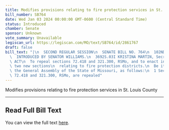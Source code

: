 ```yaml
---
title: Modifies provisions relating to fire protection services in St. Louis County
bill_number: SB764
date: Wed Jan 03 2024 00:00:00 GMT-0600 (Central Standard Time)
status: Introduced
chamber: Senate
sponsor: Unknown
vote_summary: Unavailable
legiscan_url: https://legiscan.com/MO/text/SB764/id/2861767
draft: false
bill_text: "|\n  SECOND REGULAR SESSION\n  SENATE BILL NO. 764\n  102ND GENERA L ASSEMBLY\n\
  \  INTRODUCED BY SENATOR WILLIAMS.\n  3692S.03I KRISTINA MARTIN, Secretary\n  AN\
  \ ACT\n  To repeal sections 72.418 and 321.300, RSMo, and to enact in lieu thereof\
  \ two new sections\n  relating to fire protection districts.\n  Be it enacted by\
  \ the General Assembly of the State of Missouri, as follows:\n  1 Section A. Sections\
  \ 72.418 and 321.300, RSMo, are repealed"
---
```

Modifies provisions relating to fire protection services in St. Louis County

---

## Read Full Bill Text

You can view the full text [here](https://legiscan.com/MO/text/SB764/id/2861767).
